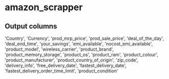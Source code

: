 # amazon_scrapper


Output columns
-------------------
'Country', 'Currency', 'prod_mrp_price', 'prod_sale_price',
'deal_of_the_day', 'deal_end_time', 'your_savings', 'emi_available',
'nocost_emi_available', 'product_model', 'wireless_carrier',
'product_brand', 'product_memory_storage', 'product_os', 'product_ram',
'product_colour', 'product_manufacturer', 'product_country_of_origin',
'zip_code', 'delivery_info', 'free_delivery_date',
'fastest_delivery_date', 'fastest_delivery_order_time_limit', 'product_condition'
